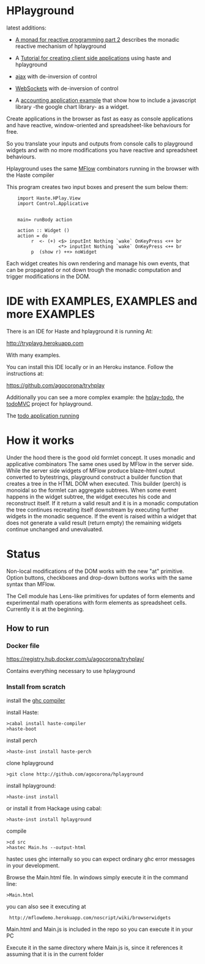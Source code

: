 HPlayground
==========
latest additions:

* [A monad for reactive programming part 2](https://www.fpcomplete.com/user/agocorona/monad-reactive-programming-2) describes the monadic reactive mechanism of hplayground

* A [Tutorial for creating client side applications](http://www.airpair.com/haskell/posts/haskell-tutorial-introduction-to-web-apps) using haste and hplayground

* [ajax](http://tryplayg.herokuapp.com/try/ajax.hs/edit) with de-inversion of control

* [WebSockets](http://tryplayg.herokuapp.com/try/hplay-sockets.hs/edit) with de-inversion of control

* A [accounting application example](http://tryplayg.herokuapp.com/try/mybudget.hs/edit) that show how to include a javascript library -the google chart library- as a widget.

Create applications in the browser as fast as easy as console applications and have reactive, window-oriented
and spreadsheet-like behaviours for free.

So you translate your inputs and outputs from console calls to playground widgets and with no more modifications
you have reactive and spreadsheet behaviours.

Hplayground uses the same [MFlow](https://github.com/agocorona/MFLow) combinators running in the browser with the Haste compiler

This program creates two input boxes and present the sum below them:


        import Haste.HPlay.View
        import Control.Applicative


        main= runBody action

        action :: Widget ()
        action = do
             r  <- (+) <$> inputInt Nothing `wake` OnKeyPress <++ br
                       <*> inputInt Nothing `wake` OnKeyPress <++ br
             p  (show r) ++> noWidget

Each widget creates his own rendering and manage his own events, that can be propagated
or not down trough the monadic computation and trigger modifications in the DOM.

IDE with EXAMPLES, EXAMPLES and more EXAMPLES
============================================

There is an IDE for Haste and hplayground it is running At:

http://tryplayg.herokuapp.com

With many examples.

You can install this IDE locally or in an Heroku instance. Follow the instructions at:

https://github.com/agocorona/tryhplay


Additionally you can see a more complex example: the [hplay-todo](https://github.com/agocorona/hplay-todo),
 the [todoMVC](http://todomvc.com) project for hplayground.

The [todo application running](http://mflowdemo.herokuapp.com/todo.html)


How it works
============
Under the hood there is the good old formlet concept. It uses monadic and applicative combinators
The same ones used by MFlow in the server side. While the server side widgets of MFlow
produce blaze-html output converted to bytestrings, playground construct a builder function that
creates a tree in the HTML DOM when executed. This builder (perch) is monoidal so the formlet
can aggregate subtrees. When some event happens in the widget subtree, the widget executes
his code and reconstruct itself. If it return a valid result and it is in a monadic computation
the tree continues recreating itself downstream by executing further widgets in the monadic sequence.
If the event is raised within a widget that does not generate a valid result (return empty)
the remaining widgets continue unchanged and unevaluated.

Status
======

Non-local modifications of the DOM works with the new "at" primitive.
Option buttons, checkboxes and drop-down buttons works with the same syntax than MFlow.

The Cell module has Lens-like primitives for updates of form elements and experimental math
operations with form elements as spreadsheet cells. Currently it is at the beginning.

How to run
----------

### Docker file

https://registry.hub.docker.com/u/agocorona/tryhplay/

Contains everything necessary to use hplayground

### Install from scratch

install the [ghc compiler](http://www.haskell.org/platform/)

install Haste:

    >cabal install haste-compiler
    >haste-boot
    
install perch

    >haste-inst install haste-perch

clone hplayground

    >git clone http://github.com/agocorona/hplayground



install hplayground:

    >haste-inst install

  or install it from Hackage using cabal:

    >haste-inst install hplayground

compile

    >cd src
    >hastec Main.hs --output-html

hastec uses ghc internally so you can expect ordinary ghc error messages in your development.

Browse the Main.html file. In windows simply execute it in the command line:

    >Main.html

you can also see it executing at

     http://mflowdemo.herokuapp.com/noscript/wiki/browserwidgets

Main.html and Main.js is included in the repo so you can execute it in your PC

Execute it in the same directory where Main.js is, since it references it assuming that it is in the current folder

